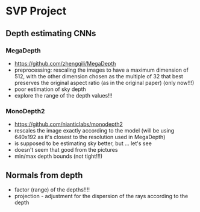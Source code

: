# SVP Project

## Depth estimating CNNs

### MegaDepth

* https://github.com/zhengqili/MegaDepth
* preprocessing: rescaling the images to have a maximum dimension of 512, with the other
dimension chosen as the multiple of 32 that best preserves the original aspect ratio (as in the original paper)
 (only now!!!)
* poor estimation of sky depth
* explore the range of the depth values!!! 


### MonoDepth2

* https://github.com/nianticlabs/monodepth2
* rescales the image exactly according to the model (will be using 640x192 as it's closest to the resolution used in MegaDepth)
* is supposed to be estimating sky better, but ... let's see
* doesn't seem that good from the pictures
* min/max depth bounds (not tight!!!)


## Normals from depth

* factor (range) of the depths!!!!
* projection - adjustment for the dispersion of the rays according to the depth 
